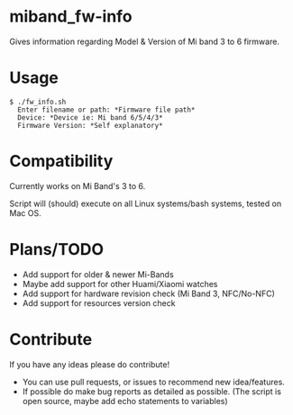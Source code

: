 # miband_fw-info
Gives information regarding Model &amp; Version of Mi band 3 to 6 firmware.

# Usage 
```
$ ./fw_info.sh
  Enter filename or path: *Firmware file path*
  Device: *Device ie: Mi band 6/5/4/3*
  Firmware Version: *Self explanatory*
 ```
 
 # Compatibility
 
 Currently works on Mi Band's 3 to 6.
 
 Script will (should) execute on all Linux systems/bash systems, tested on Mac OS.
 
 # Plans/TODO
 
 * Add support for older & newer Mi-Bands
 * Maybe add support for other Huami/Xiaomi watches
 * Add support for hardware revision check (Mi Band 3, NFC/No-NFC)
 * Add support for resources version check

# Contribute

If you have any ideas please do contribute! 
  * You can use pull requests, or issues to recommend new idea/features.
  * If possible do make bug reports as detailed as possible. (The script is open source, maybe add echo statements to variables)

